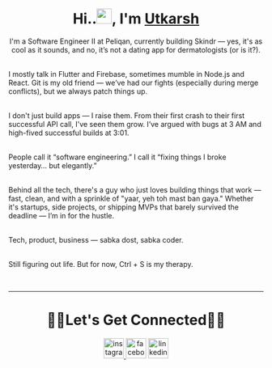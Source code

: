 
<h1  align=center>Hi..<img  src="https://media.giphy.com/media/hvRJCLFzcasrR4ia7z/giphy.gif"  width="30px"></a>, I'm <a  href='https://www.linkedin.com/in/utkarsh-kumar-907a9a149/'  target='_blank'>Utkarsh</a></h1>

<p align=center>
I'm a Software Engineer II at Peliqan, currently building Skindr — yes, it's as cool as it sounds, and no, it’s not a dating app for dermatologists (or is it?).<br><br>

I mostly talk in Flutter and Firebase, sometimes mumble in Node.js and React. Git is my old friend — we’ve had our fights (especially during merge conflicts), but we always patch things up.<br><br>

I don't just build apps — I raise them. From their first crash to their first successful API call, I've seen them grow. I’ve argued with bugs at 3 AM and high-fived successful builds at 3:01.<br><br>

People call it “software engineering.” I call it “fixing things I broke yesterday… but elegantly.”<br><br>

Behind all the tech, there's a guy who just loves building things that work — fast, clean, and with a sprinkle of "yaar, yeh toh mast ban gaya." Whether it's startups, side projects, or shipping MVPs that barely survived the deadline — I’m in for the hustle.<br><br>

Tech, product, business — sabka dost, sabka coder.<br><br>

Still figuring out life. But for now, Ctrl + S is my therapy.
</p>

<br />

<hr />

<h1  align=center>🤘🏻Let's Get Connected🤘🏻</h1>

<p  align=center><a href="https://www.instagram.com/itzz_utkarsh_/"  target="_blank"><img  src='https://www.vectorlogo.zone/logos/instagram/instagram-icon.svg'  alt='instagram'  height='40'> <a  href="https://www.facebook.com/BittU.KumAr.256/"  target="_blank"><img  src='https://www.vectorlogo.zone/logos/facebook/facebook-icon.svg'  alt='facebook'  height='40'></a> <a  href="https://www.linkedin.com/in/utkarsh-kumar-907a9a149/"  target="_blank"><img  src='https://www.vectorlogo.zone/logos/linkedin/linkedin-icon.svg'  alt='linkedin'  height='40'></a></p>

<br />
